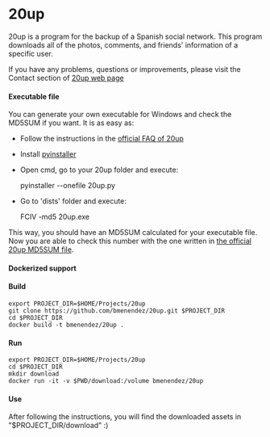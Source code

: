 20up
========

20up is a program for the backup of a Spanish social network. This program downloads all of the photos, comments, and friends' information of a specific user.

If you have any problems, questions or improvements, please visit the Contact section of [20up web page](http://bmenendez.github.io/20up)

#### Executable file

You can generate your own executable for Windows and check the MD5SUM if you want. It is as easy as:

* Follow the instructions in the [official FAQ of 20up](http://bmenendez.github.io/20up/#Windows-dificil)
* Install [pyinstaller](http://www.pyinstaller.org/)
* Open cmd, go to your 20up folder and execute:

    pyinstaller --onefile 20up.py
    
* Go to 'dists' folder and execute:

    FCIV -md5 20up.exe
    
This way, you should have an MD5SUM calculated for your executable file. Now you are able to check this number with the one written in [the official 20up MD5SUM file](https://github.com/bmenendez/20up/blob/master/windows/MD5SUM).

#### Dockerized support

#### Build

```
export PROJECT_DIR=$HOME/Projects/20up
git clone https://github.com/bmenendez/20up.git $PROJECT_DIR
cd $PROJECT_DIR
docker build -t bmenendez/20up .
```

#### Run

```
export PROJECT_DIR=$HOME/Projects/20up
cd $PROJECT_DIR
mkdir download
docker run -it -v $PWD/download:/volume bmenendez/20up
```

#### Use

After following the instructions, you will find the downloaded assets in "$PROJECT_DIR/download" :)
